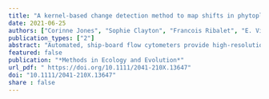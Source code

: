 ```yaml
---
title: "A kernel-based change detection method to map shifts in phytoplankton communities measured by flow cytometry"
date: 2021-06-25
authors: ["Corinne Jones", "Sophie Clayton", "Francois Ribalet", "E. Virginia Armbrust" , "Zaid Harchaoui"]
publication_types: ["2"]
abstract: "Automated, ship-board flow cytometers provide high-resolution maps of phytoplankton composition over large swaths of the world's oceans. They therefore pave the way for understanding how environmental conditions shape community structure. Identification of community changes along a cruise transect commonly segments the data into distinct regions. However, existing segmentation methods are generally not applicable to flow cytometry data, as these data are recorded as ‘point cloud' data, with hundreds or thousands of particles measured during each time interval. Moreover, nonparametric segmentation methods that do not rely on prior knowledge of the number of species are desirable to map community shifts. We present CytoSegmenter, a kernel-based change-point estimation method for segmenting point cloud data. Our method allows us to represent and summarize a point cloud of data points by a single element in a Hilbert space. The change-point locations can be found using a fast dynamic programming algorithm. Through an analysis of 12 cruises, we demonstrate that CytoSegmenter allows us to locate abrupt changes in phytoplankton community structure. We show that the changes in community structure generally coincide with changes in the temperature and salinity of the ocean. We also illustrate how the main parameter of CytoSegmenter can be easily calibrated using limited auxiliary annotated data. CytoSegmenter is generally applicable for segmenting series of point cloud data from any domain. Moreover, it readily scales to thousands of point clouds, each containing thousands of points. In the context of flow cytometry data collected during research cruises, it does not require prior clustering of particles to define taxa labels, eliminating a potential source of error. This represents an important advance in automating the analysis of large datasets now emerging in biological oceanography and other fields. It also allows for the approach to be applied during research cruises."
featured: false
publication: "*Methods in Ecology and Evolution*"
url_pdf: " https://doi.org/10.1111/2041-210X.13647"
doi: "10.1111/2041-210X.13647"
share : false
---
```


